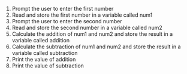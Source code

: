 1. Prompt the user to enter the first number
2. Read and store the first number in a variable called num1
3. Prompt the user to enter the second number
4. Read and store the second number in a variable called num2
5. Calculate the addition of num1 and num2 and store the result in a variable called addition
6. Calculate the subtraction of num1 and num2 and store the result in a variable called subtraction
7. Print the value of addition
8. Print the value of subtraction
